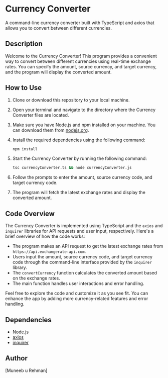 # Currency Converter

A command-line currency converter built with TypeScript and axios that allows you to convert between different currencies.

## Description

Welcome to the Currency Converter! This program provides a convenient way to convert between different currencies using real-time exchange rates. You can specify the amount, source currency, and target currency, and the program will display the converted amount.

## How to Use

1. Clone or download this repository to your local machine.

2. Open your terminal and navigate to the directory where the Currency Converter files are located.

3. Make sure you have Node.js and npm installed on your machine. You can download them from [nodejs.org](https://nodejs.org/).

4. Install the required dependencies using the following command:

   ```sh
   npm install
   ```

5. Start the Currency Converter by running the following command:

   ```sh
   tsc currencyConverter.ts && node currencyConverter.js
   ```

6. Follow the prompts to enter the amount, source currency code, and target currency code.

7. The program will fetch the latest exchange rates and display the converted amount.

## Code Overview

The Currency Converter is implemented using TypeScript and the `axios` and `inquirer` libraries for API requests and user input, respectively. Here's a brief overview of how the code works:

- The program makes an API request to get the latest exchange rates from `https://api.exchangerate-api.com`.
- Users input the amount, source currency code, and target currency code through the command-line interface provided by the `inquirer` library.
- The `convertCurrency` function calculates the converted amount based on the exchange rates.
- The main function handles user interactions and error handling.

Feel free to explore the code and customize it as you see fit. You can enhance the app by adding more currency-related features and error handling.

## Dependencies

- [Node.js](https://nodejs.org/)
- [axios](https://www.npmjs.com/package/axios)
- [inquirer](https://www.npmjs.com/package/inquirer)

## Author

[Muneeb u Rehman]
